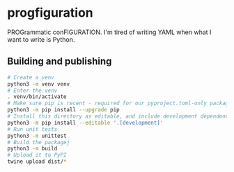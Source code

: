 # progfiguration

PROGrammatic conFIGURATION.
I'm tired of writing YAML when what I want to write is Python.

## Building and publishing

```sh
# Create a venv
python3 -m venv venv
# Enter the venv
. venv/bin/activate
# Make sure pip is recent - required for our pyproject.toml-only package
python3 -m pip install --upgrade pip
# Install this directory as editable, and include development dependencies
python3 -m pip install --editable '.[development]'
# Run unit tests
python3 -m unittest
# Build the packagej
python3 -m build
# Upload it to PyPI
twine upload dist/*
```
